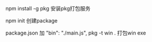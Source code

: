 npm install -g pkg  安装pkg打包服务

npm init   创建package

package.json  加   "bin": "./main.js",
pkg -t win .    打包win exe
 

